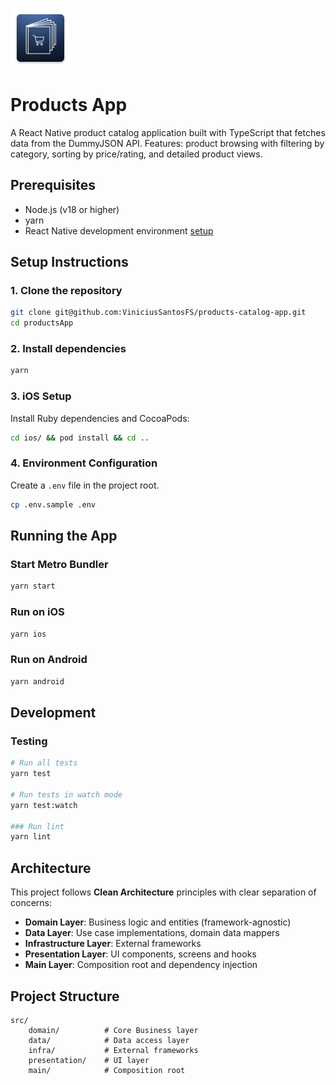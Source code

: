 ![Logo](./assets/tiny-logo.png)

# Products App

A React Native product catalog application built with TypeScript that fetches data from the DummyJSON API. Features: product browsing with filtering by category, sorting by price/rating, and detailed product views.

## Prerequisites

- Node.js (v18 or higher)
- yarn
- React Native development environment [setup](https://reactnative.dev/docs/0.80/set-up-your-environment)

## Setup Instructions

### 1. Clone the repository

```bash
git clone git@github.com:ViniciusSantosFS/products-catalog-app.git
cd productsApp
```

### 2. Install dependencies

```bash
yarn
```

### 3. iOS Setup

Install Ruby dependencies and CocoaPods:

```bash
cd ios/ && pod install && cd ..
```

### 4. Environment Configuration

Create a `.env` file in the project root.

```bash
cp .env.sample .env
```

## Running the App

### Start Metro Bundler

```bash
yarn start
```

### Run on iOS

```bash
yarn ios
```

### Run on Android

```bash
yarn android
```

## Development

### Testing

```bash
# Run all tests
yarn test

# Run tests in watch mode
yarn test:watch

### Run lint
yarn lint
```

## Architecture

This project follows **Clean Architecture** principles with clear separation of concerns:

- **Domain Layer**: Business logic and entities (framework-agnostic)
- **Data Layer**: Use case implementations, domain data mappers
- **Infrastructure Layer**: External frameworks
- **Presentation Layer**: UI components, screens and hooks
- **Main Layer**: Composition root and dependency injection

## Project Structure

```
src/
    domain/          # Core Business layer
    data/            # Data access layer
    infra/           # External frameworks
    presentation/    # UI layer
    main/            # Composition root
```
